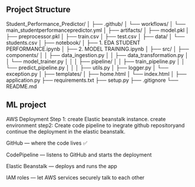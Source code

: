 ## Project Structure

Student_Performance_Predictor/
        │
        ├── .github/
        │   └── workflows/
        │       └── main_studentperformancepredictor.yml
        │
        ├── artifacts/
        │   ├── model.pkl
        │   ├── preprocessor.pkl
        │   ├── train.csv
        │   ├── test.csv
        │
        ├── data/
        │   └── students.csv
        │
        ├── notebook/
        │   ├── 1. EDA STUDENT PERFORMANCE.ipynb
        │   ├── 2. MODEL TRAINING.ipynb
        │
        ├── src/
        │   ├── components/
        │   │   ├── data_ingestion.py
        │   │   ├── data_transformation.py
        │   │   └── model_trainer.py
        │   │
        │   ├── pipeline/
        │   │   ├── train_pipeline.py
        │   │   └── predict_pipeline.py
        │   │
        │   ├── utils.py
        │   ├── logger.py
        │   └── exception.py
        │
        ├── templates/
        │   ├── home.html
        │   └── index.html
        │
        ├── application.py
        ├── requirements.txt
        ├── setup.py
        ├── .gitignore
        └── README.md


## ML project


AWS Deployment
Step 1: create Elastic beanstalk instance. create environment
step2: Create code pipeline to inegrate github repositoryand continue the deployment in the elastic beanstalk.

GitHub — where the code lives ✅

CodePipeline — listens to GitHub and starts the deployment

Elastic Beanstalk — deploys and runs the app

IAM roles — let AWS services securely talk to each other